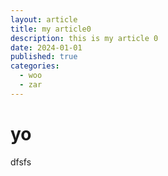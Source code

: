 ```yaml
---
layout: article
title: my article0
description: this is my article 0
date: 2024-01-01
published: true
categories:
  - woo
  - zar
---
```


# yo

dfsfs
